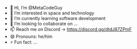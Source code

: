- 👋 Hi, I’m @MetaCodeGuy
- 👀 I’m interested in space and technology
- 🌱 I’m currently learning software development
- 💞️ I’m looking to collaborate on ...
- 📫 Reach me on Discord -> https://discord.gg/dtdJ87ZPmF
- 😄 Pronouns: he/him
- ⚡ Fun fact: ...

<!---
MetaCodeGuy/MetaCodeGuy is a ✨ special ✨ repository because its `README.md` (this file) appears on your GitHub profile.
You can click the Preview link to take a look at your changes.
--->
